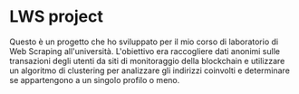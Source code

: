 # LWS project

Questo è un progetto che ho sviluppato per il mio corso di laboratorio di Web Scraping all'università. L'obiettivo era raccogliere dati anonimi sulle transazioni degli utenti da siti di monitoraggio della blockchain e utilizzare un algoritmo di clustering per analizzare gli indirizzi coinvolti e determinare se appartengono a un singolo profilo o meno.
